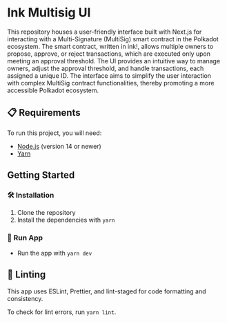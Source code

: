 # Ink Multisig UI

This repository houses a user-friendly interface built with Next.js for interacting with a Multi-Signature (MultiSig) smart contract in the Polkadot ecosystem. The smart contract, written in ink!, allows multiple owners to propose, approve, or reject transactions, which are executed only upon meeting an approval threshold. The UI provides an intuitive way to manage owners, adjust the approval threshold, and handle transactions, each assigned a unique ID. The interface aims to simplify the user interaction with complex MultiSig contract functionalities, thereby promoting a more accessible Polkadot ecosystem.

## 📋 Requirements

To run this project, you will need:

- [Node.js](https://nodejs.org/) (version 14 or newer)
- [Yarn](https://yarnpkg.com/)

## Getting Started

### 🛠️ Installation

1. Clone the repository
2. Install the dependencies with `yarn`

### 🚀 Run App

- Run the app with `yarn dev`

## 🧹 Linting

This app uses ESLint, Prettier, and lint-staged for code formatting and consistency. 

To check for lint errors, run `yarn lint`.
